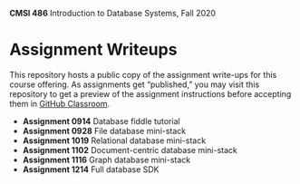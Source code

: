 **CMSI 486** Introduction to Database Systems, Fall 2020

# Assignment Writeups
This repository hosts a public copy of the assignment write-ups for this course offering. As assignments get “published,” you may visit this repository to get a preview of the assignment instructions before accepting them in [GitHub Classroom](https://classroom.github.com).

- **Assignment 0914** Database fiddle tutorial
- **Assignment 0928** File database mini-stack
- **Assignment 1019** Relational database mini-stack
- **Assignment 1102** Document-centric database mini-stack
- **Assignment 1116** Graph database mini-stack
- **Assignment 1214** Full database SDK
